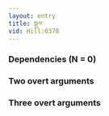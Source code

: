 ```yaml
---
layout: entry
title: སྒྲལ་
vid: Hill:0378
---
```

### Dependencies (N = 0)


### Two overt arguments


### Three overt arguments
